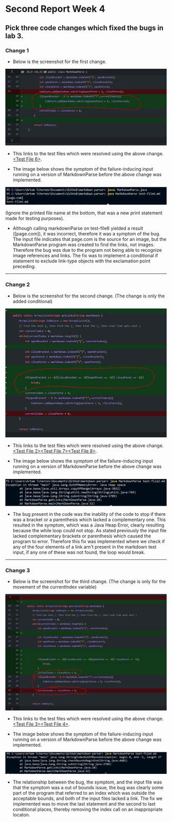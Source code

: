 # **Second Report Week 4**
## Pick three code changes which fixed the bugs in lab 3. 
### Change 1
* Below is the screenshot for the first change.

[01]: change-0.PNG
![change 1][01]

* This links to the test files which were resolved using the above change. [<Test File 6>](https://github.com/Atch19/markdown-parser/blob/main/test-file6.md).

* The image below shows the symptom of the failure-inducing input running on a version of MarkdownParse before the above change was implemented. 


[04]: errorPics.PNG
![ErrorWithOutChange2][04]


(Ignore the printed file name at the bottom, that was a new print statement made for testing purposes). 

* Although calling markdownParse on test-file6 yielded a result ([page.com]), it was incorrect, therefore it was a symptom of the bug. The input file indicates that page.com is the source for an image, but the MarkdownParse program was created to find the links, not images. Therefore the bug was due to the program not being able to recognize image references and links. The fix was to implement a conditional if statement to exclude link-type objects with the exclamation point preceding. 


***



### Change 2
* Below is the screenshot for the second change. (The change is only the added conditional)

[02]: change-1.PNG
![change 1][02]
* This links to the test files which were resolved using the above change. [<Test File 2>](https://github.com/Atch19/markdown-parser/blob/main/test-file2.md)[<Test File 7>](https://github.com/Atch19/markdown-parser/blob/main/test-file7.md)[<Test File 8>](https://github.com/Atch19/markdown-parser/blob/main/test-file8.md).

* The image below shows the symptom of the failure-inducing input running on a version of MarkdownParse before the above change was implemented. 

[06]: error2.PNG
![ErrorWithOutChange3][06]

* The bug present in the code was the inability of the code to stop if there was a bracket or a parenthesis which lacked a complementary one. This resulted in the symptom, which was a Java Heap Error, clearly resulting because the while loop could not stop. As stated previously the input file lacked complementary brackets or parenthesis which caused the program to error. Therefore this fix was implemented where we check if any of the four elements of a link arn't present in the markdown test input, if any one of these was not found, the loop would break. 

***

### Change 3
* Below is the screenshot for the third change. (The change is only for the movement of the currentIndex variable)

[03]: change-2.PNG
![change 2][03]

* This links to the test files which were resolved using the above change. [<Test File 3>](https://github.com/Atch19/markdown-parser/blob/main/test-file3.md)[<Test File 4>](https://github.com/Atch19/markdown-parser/blob/main/test-file4.md).

* The image below shows the symptom of the failure-inducing input running on a version of MarkdownParse before the above change was implemented. 

[05]: error3.PNG
![ErrorWithOutChange4][05]
* The relationship between the bug, the symptom, and the input file was that the symptom was a out of bounds issue, the bug was clearly some part of the program that referred to an index which was outside the acceptable bounds, and both of the input files lacked a link. The fix we implemented was to move the last statement and the second to last conditional places, thereby removing the index call on an inappropriate locaton. 


